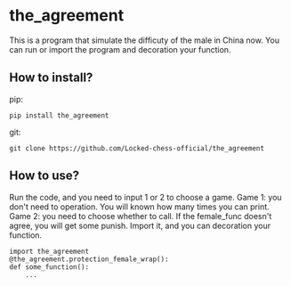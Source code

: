 # the_agreement
This is a program that simulate the difficuty of the male in China now. You can run or import the program and decoration your function.
## How to install?
pip:
```
pip install the_agreement
```
git:
```
git clone https://github.com/Locked-chess-official/the_agreement
```
## How to use?
Run the code, and you need to input 1 or 2 to choose a game.
Game 1: you don't need to operation. You will known how many times you can print.
Game 2: you need to choose whether to call. If the female_func doesn't agree, you will get some punish.
Import it, and you can decoration your function.
```
import the_agreement
@the_agreement.protection_female_wrap():
def some_function():
    ...
```
